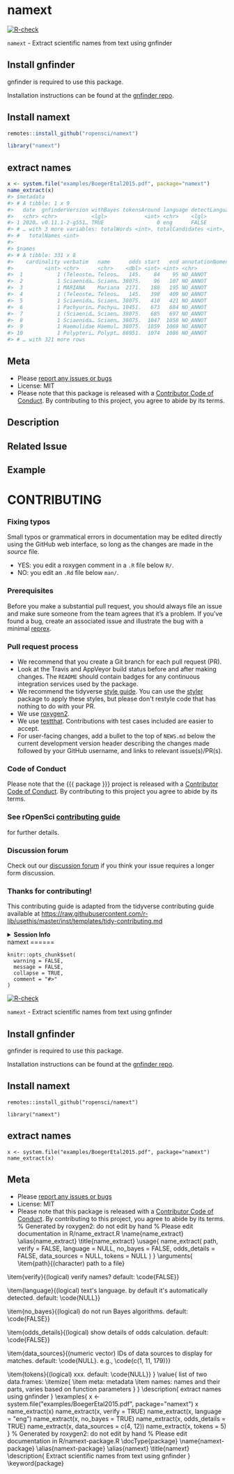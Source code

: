 namext
======



[![R-check](https://github.com/ropensci/namext/workflows/R-check/badge.svg)](https://github.com/ropensci/namext/actions/)


`namext` - Extract scientific names from text using gnfinder

## Install gnfinder

gnfinder is required to use this package.

Installation instructions can be found at the [gnfinder repo](https://github.com/gnames/gnfinder). 

## Install namext


```r
remotes::install_github("ropensci/namext")
```


```r
library("namext")
```

## extract names


```r
x <- system.file("examples/BoegerEtal2015.pdf", package="namext")
name_extract(x)
#> $metadata
#> # A tibble: 1 x 9
#>   date  gnfinderVersion withBayes tokensAround language detectLanguage
#>   <chr> <chr>           <lgl>            <int> <chr>    <lgl>         
#> 1 2020… v0.11.1-2-g551… TRUE                 0 eng      FALSE         
#> # … with 3 more variables: totalWords <int>, totalCandidates <int>,
#> #   totalNames <int>
#> 
#> $names
#> # A tibble: 331 x 8
#>    cardinality verbatim   name      odds start   end annotationNomen… annotation
#>          <int> <chr>      <chr>    <dbl> <int> <int> <chr>            <chr>     
#>  1           1 (Teleoste… Teleos…   145.    84    95 NO_ANNOT         ""        
#>  2           1 Sciaenida… Sciaen… 38075.    96   107 NO_ANNOT         ""        
#>  3           1 MARIANA    Mariana  2171.   188   195 NO_ANNOT         ""        
#>  4           1 (Teleoste… Teleos…   145.   398   409 NO_ANNOT         ""        
#>  5           1 Sciaenida… Sciaen… 38075.   410   421 NO_ANNOT         ""        
#>  6           1 Pachyurin… Pachyu… 10451.   673   684 NO_ANNOT         ""        
#>  7           1 (Sciaenid… Sciaen… 38075.   685   697 NO_ANNOT         ""        
#>  8           1 Sciaenida… Sciaen… 38075.  1047  1058 NO_ANNOT         ""        
#>  9           1 Haemulidae Haemul… 38075.  1059  1069 NO_ANNOT         ""        
#> 10           1 Polypteri… Polypt… 86951.  1074  1086 NO_ANNOT         ""        
#> # … with 321 more rows
```

## Meta

* Please [report any issues or bugs](https://github.com/ropensci/namext/issues)
* License: MIT
* Please note that this package is released with a [Contributor Code of Conduct](https://ropensci.org/code-of-conduct/). By contributing to this project, you agree to abide by its terms.
<!-- Please use a feature branch (i.e., put your work in a new branch that has a name that reflects the feature you are working on; https://docs.gitlab.com/ee/workflow/workflow.html) -->

<!-- If authentication is involved: do not share your username/password, or api keys/tokens in this pull request - most likely the maintainer will have their own equivalent key -->

<!-- If you've updated a file in the man-roxygen directory, make sure to update the man/ files by running devtools::document() or similar as .Rd files should be affected by your change -->

<!--- Provide a general summary of your changes in the Title above -->

## Description
<!--- Describe your changes in detail -->

## Related Issue
<!--- if this closes an issue make sure include e.g., "fix #4"
or similar - or if just relates to an issue make sure to mention
it like "#4" -->

## Example
<!--- if introducing a new feature or changing behavior of existing
methods/functions, include an example if possible to do in brief form -->

<!--- Did you remember to include tests? Unless you're just changing
grammar, please include new tests for your change -->

# CONTRIBUTING #

### Fixing typos

Small typos or grammatical errors in documentation may be edited directly using
the GitHub web interface, so long as the changes are made in the _source_ file.

*  YES: you edit a roxygen comment in a `.R` file below `R/`.
*  NO: you edit an `.Rd` file below `man/`.

### Prerequisites

Before you make a substantial pull request, you should always file an issue and
make sure someone from the team agrees that it’s a problem. If you’ve found a
bug, create an associated issue and illustrate the bug with a minimal 
[reprex](https://www.tidyverse.org/help/#reprex).

### Pull request process

*  We recommend that you create a Git branch for each pull request (PR).  
*  Look at the Travis and AppVeyor build status before and after making changes.
The `README` should contain badges for any continuous integration services used
by the package.  
*  We recommend the tidyverse [style guide](http://style.tidyverse.org).
You can use the [styler](https://CRAN.R-project.org/package=styler) package to
apply these styles, but please don't restyle code that has nothing to do with 
your PR.  
*  We use [roxygen2](https://cran.r-project.org/package=roxygen2).  
*  We use [testthat](https://cran.r-project.org/package=testthat). Contributions
with test cases included are easier to accept.  
*  For user-facing changes, add a bullet to the top of `NEWS.md` below the
current development version header describing the changes made followed by your
GitHub username, and links to relevant issue(s)/PR(s).

### Code of Conduct

Please note that the {{{ package }}} project is released with a
[Contributor Code of Conduct](CODE_OF_CONDUCT.md). By contributing to this
project you agree to abide by its terms.

### See rOpenSci [contributing guide](https://devguide.ropensci.org/contributingguide.html)
for further details.

### Discussion forum

Check out our [discussion forum](https://discuss.ropensci.org) if you think your issue requires a longer form discussion.

### Thanks for contributing!

This contributing guide is adapted from the tidyverse contributing guide available at https://raw.githubusercontent.com/r-lib/usethis/master/inst/templates/tidy-contributing.md 
<!-- If authentication is involved: do not share your username/password, or api keys/tokens in this issue - most likely the maintainer will have their own equivalent key -->

<!-- Do not share screen shots of code. Share actual code in text format. -->

<!-- If this issue relates to usage of the package, whether a question, bug or similar, along with your query, please paste your devtools::session_info() or sessionInfo() into the code block below, AND include a reproducible example (consider using a "reprex" https://cran.rstudio.com/web/packages/reprex/). If not, delete all this and proceed :) -->

<details> <summary><strong>Session Info</strong></summary>

```r

```
</details>
namext
======

```{r echo=FALSE}
knitr::opts_chunk$set(
  warning = FALSE,
  message = FALSE,
  collapse = TRUE,
  comment = "#>"
)
```

[![R-check](https://github.com/ropensci/namext/workflows/R-check/badge.svg)](https://github.com/ropensci/namext/actions/)


`namext` - Extract scientific names from text using gnfinder

## Install gnfinder

gnfinder is required to use this package.

Installation instructions can be found at the [gnfinder repo](https://github.com/gnames/gnfinder). 

## Install namext

```{r eval=FALSE}
remotes::install_github("ropensci/namext")
```

```{r}
library("namext")
```

## extract names

```{r}
x <- system.file("examples/BoegerEtal2015.pdf", package="namext")
name_extract(x)
```

## Meta

* Please [report any issues or bugs](https://github.com/ropensci/namext/issues)
* License: MIT
* Please note that this package is released with a [Contributor Code of Conduct](https://ropensci.org/code-of-conduct/). By contributing to this project, you agree to abide by its terms.
% Generated by roxygen2: do not edit by hand
% Please edit documentation in R/name_extract.R
\name{name_extract}
\alias{name_extract}
\title{name_extract}
\usage{
name_extract(
  path,
  verify = FALSE,
  language = NULL,
  no_bayes = FALSE,
  odds_details = FALSE,
  data_sources = NULL,
  tokens = NULL
)
}
\arguments{
\item{path}{(character) path to a file}

\item{verify}{(logical) verify names? default: \code{FALSE}}

\item{language}{(logical) text's language. by default it's
automatically detected. default: \code{NULL}}

\item{no_bayes}{(logical) do not run Bayes algorithms. default: \code{FALSE}}

\item{odds_details}{(logical) show details of odds calculation.
default: \code{FALSE}}

\item{data_sources}{(numeric vector) IDs of data sources to display for
matches. default: \code{NULL}. e.g., \code{c(1, 11, 179)}}

\item{tokens}{(logical) xxx. default: \code{NULL}}
}
\value{
list of two data.frames:
\itemize{
\item meta: metadata
\item names: names and their parts, varies based on function parameters
}
}
\description{
extract names using gnfinder
}
\examples{
x <- system.file("examples/BoegerEtal2015.pdf", package="namext")
x
name_extract(x)
name_extract(x, verify = TRUE)
name_extract(x, language = "eng")
name_extract(x, no_bayes = TRUE)
name_extract(x, odds_details = TRUE)
name_extract(x, data_sources = c(4, 12))
name_extract(x, tokens = 5)
}
% Generated by roxygen2: do not edit by hand
% Please edit documentation in R/namext-package.R
\docType{package}
\name{namext-package}
\alias{namext-package}
\alias{namext}
\title{namext}
\description{
Extract scientific names from text using gnfinder
}
\keyword{package}
